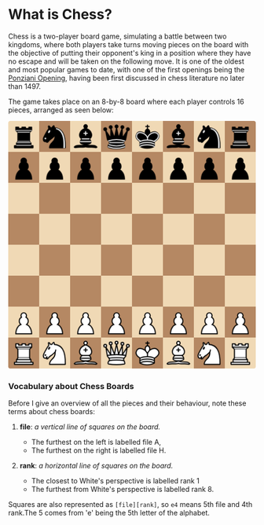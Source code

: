 # What is Chess?

Chess is a two-player board game, simulating a battle between two kingdoms, where both players take turns moving pieces on the board with the objective of putting their opponent's king in a position where they have no escape and will be taken on the following move. It is one of the oldest and most popular games to date, with one of the first openings being the [Ponziani Opening](https://en.wikipedia.org/wiki/Ponziani_Opening), having been first discussed in chess literature no later than 1497.

The game takes place on an 8-by-8 board where each player controls 16 pieces, arranged as seen below:

![A chess board, all the pieces arranged in the starting position.](img/starting-board.png)

### Vocabulary about Chess Boards

Before I give an overview of all the pieces and their behaviour, note these terms about chess boards:

1. **file**: _a vertical line of squares on the board._
    - The furthest on the left is labelled file A,
    - The furthest on the right is labelled file H.

2. **rank**: _a horizontal line of squares on the board._
    - The closest to White's perspective is labelled rank 1
    - The furthest from White's perspective is labelled rank 8.

Squares are also represented as `[file][rank]`, so `e4` means 5th file and 4th rank.The 5 comes from 'e' being the 5th letter of the alphabet.